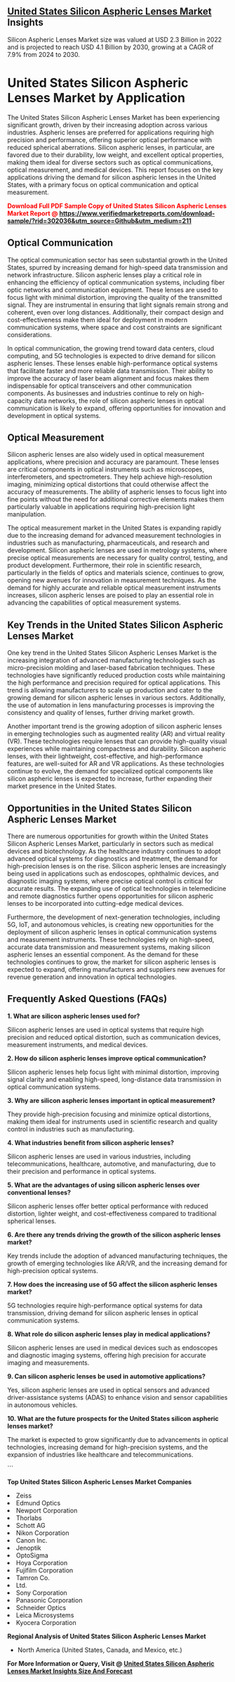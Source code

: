 <h2><a href="https://www.verifiedmarketreports.com/download-sample/?rid=302036&amp;utm_source=Github&amp;utm_medium=211" target="_blank">United States Silicon Aspheric Lenses Market</a> Insights</h2><p>Silicon Aspheric Lenses Market size was valued at USD 2.3 Billion in 2022 and is projected to reach USD 4.1 Billion by 2030, growing at a CAGR of 7.9% from 2024 to 2030.</p><p><h1>United States Silicon Aspheric Lenses Market by Application</h1><p>The United States Silicon Aspheric Lenses Market has been experiencing significant growth, driven by their increasing adoption across various industries. Aspheric lenses are preferred for applications requiring high precision and performance, offering superior optical performance with reduced spherical aberrations. Silicon aspheric lenses, in particular, are favored due to their durability, low weight, and excellent optical properties, making them ideal for diverse sectors such as optical communications, optical measurement, and medical devices. This report focuses on the key applications driving the demand for silicon aspheric lenses in the United States, with a primary focus on optical communication and optical measurement.</p><p><strong><p><span class=""><span style="color: #ff0000;"><strong>Download Full PDF Sample Copy of United States Silicon Aspheric Lenses Market Report</strong> @ </span><a href="https://www.verifiedmarketreports.com/download-sample/?rid=302036&amp;utm_source=Github&amp;utm_medium=211" target="_blank">https://www.verifiedmarketreports.com/download-sample/?rid=302036&amp;utm_source=Github&amp;utm_medium=211</a></span></p></strong></p><h2>Optical Communication</h2><p>The optical communication sector has seen substantial growth in the United States, spurred by increasing demand for high-speed data transmission and network infrastructure. Silicon aspheric lenses play a critical role in enhancing the efficiency of optical communication systems, including fiber optic networks and communication equipment. These lenses are used to focus light with minimal distortion, improving the quality of the transmitted signal. They are instrumental in ensuring that light signals remain strong and coherent, even over long distances. Additionally, their compact design and cost-effectiveness make them ideal for deployment in modern communication systems, where space and cost constraints are significant considerations.</p><p>In optical communication, the growing trend toward data centers, cloud computing, and 5G technologies is expected to drive demand for silicon aspheric lenses. These lenses enable high-performance optical systems that facilitate faster and more reliable data transmission. Their ability to improve the accuracy of laser beam alignment and focus makes them indispensable for optical transceivers and other communication components. As businesses and industries continue to rely on high-capacity data networks, the role of silicon aspheric lenses in optical communication is likely to expand, offering opportunities for innovation and development in optical systems.</p><h2>Optical Measurement</h2><p>Silicon aspheric lenses are also widely used in optical measurement applications, where precision and accuracy are paramount. These lenses are critical components in optical instruments such as microscopes, interferometers, and spectrometers. They help achieve high-resolution imaging, minimizing optical distortions that could otherwise affect the accuracy of measurements. The ability of aspheric lenses to focus light into fine points without the need for additional corrective elements makes them particularly valuable in applications requiring high-precision light manipulation.</p><p>The optical measurement market in the United States is expanding rapidly due to the increasing demand for advanced measurement technologies in industries such as manufacturing, pharmaceuticals, and research and development. Silicon aspheric lenses are used in metrology systems, where precise optical measurements are necessary for quality control, testing, and product development. Furthermore, their role in scientific research, particularly in the fields of optics and materials science, continues to grow, opening new avenues for innovation in measurement techniques. As the demand for highly accurate and reliable optical measurement instruments increases, silicon aspheric lenses are poised to play an essential role in advancing the capabilities of optical measurement systems.</p><h2>Key Trends in the United States Silicon Aspheric Lenses Market</h2><p>One key trend in the United States Silicon Aspheric Lenses Market is the increasing integration of advanced manufacturing technologies such as micro-precision molding and laser-based fabrication techniques. These technologies have significantly reduced production costs while maintaining the high performance and precision required for optical applications. This trend is allowing manufacturers to scale up production and cater to the growing demand for silicon aspheric lenses in various sectors. Additionally, the use of automation in lens manufacturing processes is improving the consistency and quality of lenses, further driving market growth.</p><p>Another important trend is the growing adoption of silicon aspheric lenses in emerging technologies such as augmented reality (AR) and virtual reality (VR). These technologies require lenses that can provide high-quality visual experiences while maintaining compactness and durability. Silicon aspheric lenses, with their lightweight, cost-effective, and high-performance features, are well-suited for AR and VR applications. As these technologies continue to evolve, the demand for specialized optical components like silicon aspheric lenses is expected to increase, further expanding their market presence in the United States.</p><h2>Opportunities in the United States Silicon Aspheric Lenses Market</h2><p>There are numerous opportunities for growth within the United States Silicon Aspheric Lenses Market, particularly in sectors such as medical devices and biotechnology. As the healthcare industry continues to adopt advanced optical systems for diagnostics and treatment, the demand for high-precision lenses is on the rise. Silicon aspheric lenses are increasingly being used in applications such as endoscopes, ophthalmic devices, and diagnostic imaging systems, where precise optical control is critical for accurate results. The expanding use of optical technologies in telemedicine and remote diagnostics further opens opportunities for silicon aspheric lenses to be incorporated into cutting-edge medical devices.</p><p>Furthermore, the development of next-generation technologies, including 5G, IoT, and autonomous vehicles, is creating new opportunities for the deployment of silicon aspheric lenses in optical communication systems and measurement instruments. These technologies rely on high-speed, accurate data transmission and measurement systems, making silicon aspheric lenses an essential component. As the demand for these technologies continues to grow, the market for silicon aspheric lenses is expected to expand, offering manufacturers and suppliers new avenues for revenue generation and innovation in optical technologies.</p><h2>Frequently Asked Questions (FAQs)</h2><p><strong>1. What are silicon aspheric lenses used for?</strong></p><p>Silicon aspheric lenses are used in optical systems that require high precision and reduced optical distortion, such as communication devices, measurement instruments, and medical devices.</p><p><strong>2. How do silicon aspheric lenses improve optical communication?</strong></p><p>Silicon aspheric lenses help focus light with minimal distortion, improving signal clarity and enabling high-speed, long-distance data transmission in optical communication systems.</p><p><strong>3. Why are silicon aspheric lenses important in optical measurement?</strong></p><p>They provide high-precision focusing and minimize optical distortions, making them ideal for instruments used in scientific research and quality control in industries such as manufacturing.</p><p><strong>4. What industries benefit from silicon aspheric lenses?</strong></p><p>Silicon aspheric lenses are used in various industries, including telecommunications, healthcare, automotive, and manufacturing, due to their precision and performance in optical systems.</p><p><strong>5. What are the advantages of using silicon aspheric lenses over conventional lenses?</strong></p><p>Silicon aspheric lenses offer better optical performance with reduced distortion, lighter weight, and cost-effectiveness compared to traditional spherical lenses.</p><p><strong>6. Are there any trends driving the growth of the silicon aspheric lenses market?</strong></p><p>Key trends include the adoption of advanced manufacturing techniques, the growth of emerging technologies like AR/VR, and the increasing demand for high-precision optical systems.</p><p><strong>7. How does the increasing use of 5G affect the silicon aspheric lenses market?</strong></p><p>5G technologies require high-performance optical systems for data transmission, driving demand for silicon aspheric lenses in optical communication systems.</p><p><strong>8. What role do silicon aspheric lenses play in medical applications?</strong></p><p>Silicon aspheric lenses are used in medical devices such as endoscopes and diagnostic imaging systems, offering high precision for accurate imaging and measurements.</p><p><strong>9. Can silicon aspheric lenses be used in automotive applications?</strong></p><p>Yes, silicon aspheric lenses are used in optical sensors and advanced driver-assistance systems (ADAS) to enhance vision and sensor capabilities in autonomous vehicles.</p><p><strong>10. What are the future prospects for the United States silicon aspheric lenses market?</strong></p><p>The market is expected to grow significantly due to advancements in optical technologies, increasing demand for high-precision systems, and the expansion of industries like healthcare and telecommunications.</p>```</p><p><strong>Top United States Silicon Aspheric Lenses Market Companies</strong></p><div data-test-id=""><p><li>Zeiss</li><li> Edmund Optics</li><li> Newport Corporation</li><li> Thorlabs</li><li> Schott AG</li><li> Nikon Corporation</li><li> Canon Inc.</li><li> Jenoptik</li><li> OptoSigma</li><li> Hoya Corporation</li><li> Fujifilm Corporation</li><li> Tamron Co.</li><li> Ltd.</li><li> Sony Corporation</li><li> Panasonic Corporation</li><li> Schneider Optics</li><li> Leica Microsystems</li><li> Kyocera Corporation</li></p><div><strong>Regional Analysis of&nbsp;United States Silicon Aspheric Lenses Market</strong></div><ul><li dir="ltr"><p dir="ltr">North America&nbsp;(United States, Canada, and Mexico, etc.)</p></li></ul><p><strong>For More Information or Query, Visit @&nbsp;</strong><strong><a href="https://www.verifiedmarketreports.com/product/silicon-aspheric-lenses-market/?utm_source=Github&amp;utm_medium=211" target="_blank">United States Silicon Aspheric Lenses Market Insights Size And Forecast</a></strong></p></div>

